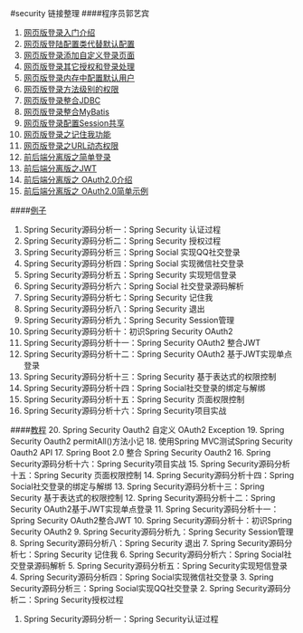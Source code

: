 #security 链接整理
####程序员郭艺宾
1. [网页版登录入门介绍](https://www.cnblogs.com/guos/p/11601179.html)
2. [网页版登陆配置类代替默认配置](https://www.cnblogs.com/guos/p/11601259.html)
3. [网页版登录添加自定义登录页面](https://www.cnblogs.com/guos/p/11607260.html)
4. [网页版登录其它授权和登录处理](https://www.cnblogs.com/guos/p/11609575.html)
5. [网页版登录内存中配置默认用户](https://www.cnblogs.com/guos/p/11609625.html)
6. [网页版登录方法级别的权限](https://www.cnblogs.com/guos/p/11609723.html)
7. [网页版登录整合JDBC](https://www.cnblogs.com/guos/p/11609935.html)
8. [网页版登录整合MyBatis](https://www.cnblogs.com/guos/p/11613943.html)
9. [网页版登录配置Session共享](https://www.cnblogs.com/guos/p/11614047.html)
10. [网页版登录之记住我功能](https://www.cnblogs.com/guos/p/11615448.html)
11. [网页版登录之URL动态权限](https://www.cnblogs.com/guos/p/11616868.html)
12. [前后端分离版之简单登录](https://www.cnblogs.com/guos/p/11617243.html)
13. [前后端分离版之JWT](https://www.cnblogs.com/guos/p/11622273.html)
14. [前后端分离版之 OAuth2.0介绍](https://www.cnblogs.com/guos/p/11626608.html)
15. [前后端分离版之 OAuth2.0简单示例](https://www.cnblogs.com/guos/p/11632713.html)

####[例子](https://github.com/longfeizheng/logback)
1. Spring Security源码分析一：Spring Security 认证过程
2. Spring Security源码分析二：Spring Security 授权过程
3. Spring Security源码分析三：Spring Social 实现QQ社交登录
4. Spring Security源码分析四：Spring Social 实现微信社交登录
5. Spring Security源码分析五：Spring Security 实现短信登录
6. Spring Security源码分析六：Spring Social 社交登录源码解析
7. Spring Security源码分析七：Spring Security 记住我
8. Spring Security源码分析八：Spring Security 退出
9. Spring Security源码分析九：Spring Security Session管理
10. Spring Security源码分析十：初识Spring Security OAuth2
11. Spring Security源码分析十一：Spring Security OAuth2 整合JWT
12. Spring Security源码分析十二：Spring Security OAuth2 基于JWT实现单点登录
13. Spring Security源码分析十三：Spring Security 基于表达式的权限控制
14. Spring Security源码分析十四：Spring Social社交登录的绑定与解绑
15. Spring Security源码分析十五：Spring Security 页面权限控制
16. Spring Security源码分析十六：Spring Security项目实战

####[教程](https://niocoder.com/categories/#Security)
 20. Spring Security Oauth2 自定义 OAuth2 Exception
 19. Spring Security Oauth2 permitAll()方法小记
 18. 使用Spring MVC测试Spring Security Oauth2 API
 17. Spring Boot 2.0 整合 Spring Security Oauth2
 16. Spring Security源码分析十六：Spring Security项目实战
 15. Spring Security源码分析十五：Spring Security 页面权限控制
 14. Spring Security源码分析十四：Spring Social社交登录的绑定与解绑
 13. Spring Security源码分析十三：Spring Security 基于表达式的权限控制
 12. Spring Security源码分析十二：Spring Security OAuth2基于JWT实现单点登录
 11. Spring Security源码分析十一：Spring Security OAuth2整合JWT
 10. Spring Security源码分析十：初识Spring Security OAuth2
 9. Spring Security源码分析九：Spring Security Session管理
 8. Spring Security源码分析八：Spring Security 退出
 7. Spring Security源码分析七：Spring Security 记住我
 6. Spring Security源码分析六：Spring Social社交登录源码解析
 5. Spring Security源码分析五：Spring Security实现短信登录
 4. Spring Security源码分析四：Spring Social实现微信社交登录
 3. Spring Security源码分析三：Spring Social实现QQ社交登录
 2. Spring Security源码分析二：Spring Security授权过程
 1. Spring Security源码分析一：Spring Security认证过程